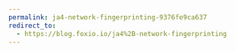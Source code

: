 ```yaml
---
permalink: ja4-network-fingerprinting-9376fe9ca637
redirect_to:
  - https://blog.foxio.io/ja4%2B-network-fingerprinting
---
```

